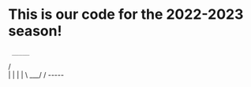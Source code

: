 # This is our code for the 2022-2023 season!

     _____
   /       \
  |  |   |  | 
   \ \___/ /
     -----
